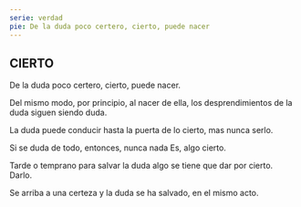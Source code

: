 ```yaml
---
serie: verdad
pie: De la duda poco certero, cierto, puede nacer
---
```


## CIERTO
De la duda poco certero, cierto, puede nacer.

Del mismo modo, por principio, al nacer de ella, los desprendimientos de la duda siguen siendo duda.

La duda puede conducir hasta la puerta de lo cierto, mas nunca serlo.

Si se duda de todo, entonces, nunca nada Es, algo cierto.

Tarde o temprano para salvar la duda algo se tiene que dar por cierto. Darlo.

Se arriba a una certeza y la duda se ha salvado, en el mismo acto.
